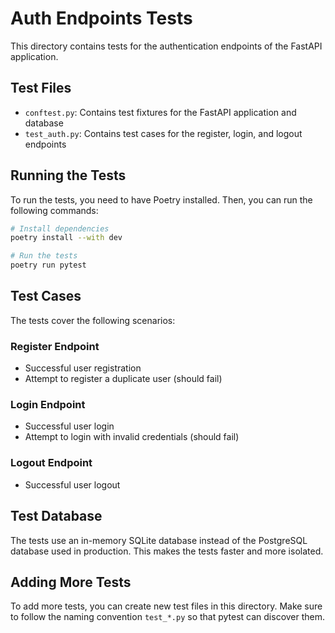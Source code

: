 # Auth Endpoints Tests

This directory contains tests for the authentication endpoints of the FastAPI application.

## Test Files

- `conftest.py`: Contains test fixtures for the FastAPI application and database
- `test_auth.py`: Contains test cases for the register, login, and logout endpoints

## Running the Tests

To run the tests, you need to have Poetry installed. Then, you can run the following commands:

```bash
# Install dependencies
poetry install --with dev

# Run the tests
poetry run pytest
```

## Test Cases

The tests cover the following scenarios:

### Register Endpoint
- Successful user registration
- Attempt to register a duplicate user (should fail)

### Login Endpoint
- Successful user login
- Attempt to login with invalid credentials (should fail)

### Logout Endpoint
- Successful user logout

## Test Database

The tests use an in-memory SQLite database instead of the PostgreSQL database used in production. This makes the tests faster and more isolated.

## Adding More Tests

To add more tests, you can create new test files in this directory. Make sure to follow the naming convention `test_*.py` so that pytest can discover them.